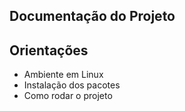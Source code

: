 ## Documentação do Projeto

## Orientações

- Ambiente em Linux
- Instalação dos pacotes
- Como rodar o projeto
